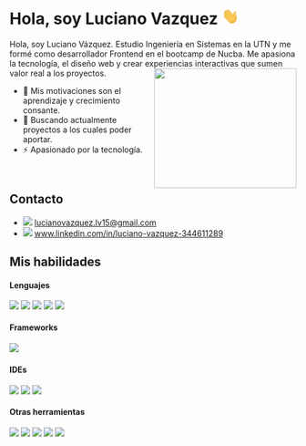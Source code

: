 <h1>Hola, soy Luciano Vazquez <img  src="https://raw.githubusercontent.com/ABSphreak/ABSphreak/master/gifs/Hi.gif" width="30px"></h1>
Hola, soy Luciano Vázquez. Estudio Ingeniería en Sistemas en la UTN y me formé como desarrollador Frontend en el bootcamp de Nucba. Me apasiona la tecnología, el diseño web y crear experiencias interactivas que sumen valor real a los proyectos.

<img align='right' src="http://cdn.lowgif.com/small/9cb12f51dffbaaa6-character-typing-by-vincent-mokuenko-dribbble.gif" width="250" height="210">

- 🌱 Mis motivaciones son el aprendizaje y crecimiento consante.
- 💬 Buscando actualmente proyectos a los cuales poder aportar.
- ⚡ Apasionado por la tecnología.
<br>

## Contacto
- <img src="https://img.shields.io/badge/Gmail-D14836?style=for-the-badge&logo=gmail&logoColor=white"> lucianovazquez.lv15@gmail.com
- <img src="https://img.shields.io/badge/linkedin-%230077B5.svg?style=for-the-badge&logo=linkedin&logoColor=white"> www.linkedin.com/in/luciano-vazquez-344611289


## Mis habilidades

<h4> Lenguajes </h4>
<span> 
  <img src="https://img.shields.io/badge/HTML5-E34F26?style=for-the-badge&logo=html5&logoColor=white">
  <img src="https://img.shields.io/badge/CSS3-1572B6?style=for-the-badge&logo=css3&logoColor=white">
  <img src="https://img.shields.io/badge/JavaScript-F7DF1E?style=for-the-badge&logo=javascript&logoColor=black">
  <img src="https://img.shields.io/badge/Java-ED8B00?style=for-the-badge&logo=java&logoColor=white">
  <img src="https://img.shields.io/badge/python-3670A0?style=for-the-badge&logo=python&logoColor=ffdd54">
</span>

<h4> Frameworks </h4>
<span>
  <img src="https://img.shields.io/badge/react-%2320232a.svg?style=for-the-badge&logo=react&logoColor=%2361DAFB)">
</span>

<h4> IDEs </h4>
<span>
<img src="https://img.shields.io/badge/pycharm-143?style=for-the-badge&logo=pycharm&logoColor=black&color=black&labelColor=green">
<img src="https://img.shields.io/badge/Visual_Studio_Code-0078D4?style=for-the-badge&logo=visual%20studio%20code&logoColor=white">
<img src="https://img.shields.io/badge/Replit-DD1200?style=for-the-badge&logo=Replit&logoColor=white">


<h4> Otras herramientas </h4>
<span>
  <img src ="https://img.shields.io/badge/Postman-FF6C37?style=for-the-badge&logo=postman&logoColor=white">
  <img src="https://img.shields.io/badge/Microsoft_Office-D83B01?style=for-the-badge&logo=microsoft-office&logoColor=white">
  <img src ="https://img.shields.io/badge/Debian-D70A53?style=for-the-badge&logo=debian&logoColor=white">
  <img src= "https://img.shields.io/badge/Linux-FCC624?style=for-the-badge&logo=linux&logoColor=black">
  <img src="https://img.shields.io/badge/Windows-0078D6?style=for-the-badge&logo=windows&logoColor=white">

</span>


  
